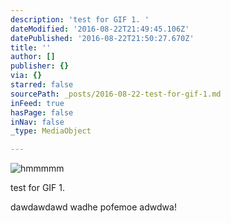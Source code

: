 ```yaml
---
description: 'test for GIF 1. '
dateModified: '2016-08-22T21:49:45.106Z'
datePublished: '2016-08-22T21:50:27.670Z'
title: ''
author: []
publisher: {}
via: {}
starred: false
sourcePath: _posts/2016-08-22-test-for-gif-1.md
inFeed: true
hasPage: false
inNav: false
_type: MediaObject

---
```

![hmmmmm](https://the-grid-user-content.s3-us-west-2.amazonaws.com/66168ec7-5055-46d1-8e54-140d1d580b65.gif)

test for GIF 1\. 

dawdawdawd wadhe pofemoe adwdwa!